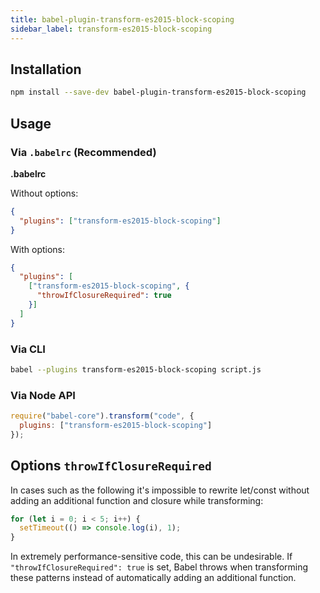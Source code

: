 ```yaml
---
title: babel-plugin-transform-es2015-block-scoping
sidebar_label: transform-es2015-block-scoping
---
```


## Installation

```sh
npm install --save-dev babel-plugin-transform-es2015-block-scoping
```

## Usage

### Via `.babelrc` (Recommended)

**.babelrc**

Without options:

```json
{
  "plugins": ["transform-es2015-block-scoping"]
}
```

With options:

```json
{
  "plugins": [
    ["transform-es2015-block-scoping", {
      "throwIfClosureRequired": true
    }]
  ]
}
```

### Via CLI

```sh
babel --plugins transform-es2015-block-scoping script.js
```

### Via Node API

```javascript
require("babel-core").transform("code", {
  plugins: ["transform-es2015-block-scoping"]
});
```

## Options `throwIfClosureRequired`

In cases such as the following it's impossible to rewrite let/const without adding an additional function and closure while transforming:

```javascript
for (let i = 0; i < 5; i++) {
  setTimeout(() => console.log(i), 1);
}
```

In extremely performance-sensitive code, this can be undesirable. If `"throwIfClosureRequired": true` is set, Babel throws when transforming these patterns instead of automatically adding an additional function.

